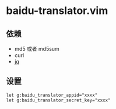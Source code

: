 # baidu-translator.vim

## 依赖

* md5 或者 md5sum
* curl
* [jq](https://stedolan.github.io/jq/)

## 设置

```
let g:baidu_translator_appid="xxxx"
let g:baidu_translator_secret_key="xxxx"
```
